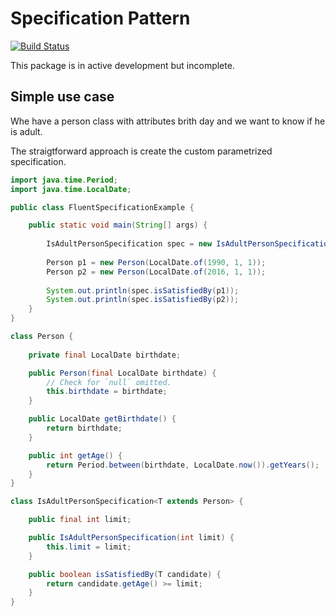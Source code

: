 # Specification Pattern

[![Build Status](https://travis-ci.org/uetoyo/specification-pattern-java.svg?branch=master)](https://travis-ci.org/uetoyo/specification-pattern-java)

This package is in active development but incomplete.

## Simple use case

Whe have a person class with attributes brith day and we want to know if he is adult.

The straigtforward approach is create the custom parametrized specification.

```java
import java.time.Period;
import java.time.LocalDate;

public class FluentSpecificationExample {

    public static void main(String[] args) {
       
        IsAdultPersonSpecification spec = new IsAdultPersonSpecification(18);
        
        Person p1 = new Person(LocalDate.of(1990, 1, 1));
        Person p2 = new Person(LocalDate.of(2016, 1, 1));
        
        System.out.println(spec.isSatisfiedBy(p1));
        System.out.println(spec.isSatisfiedBy(p2));
    }
}

class Person {
    
    private final LocalDate birthdate;

    public Person(final LocalDate birthdate) {
        // Check for `null` omitted.
        this.birthdate = birthdate;
    }

    public LocalDate getBirthdate() {
        return birthdate;
    }

    public int getAge() {
        return Period.between(birthdate, LocalDate.now()).getYears();
    }
}

class IsAdultPersonSpecification<T extends Person> {

    public final int limit;

    public IsAdultPersonSpecification(int limit) {
        this.limit = limit;
    }

    public boolean isSatisfiedBy(T candidate) {
        return candidate.getAge() >= limit;
    }
}
```
